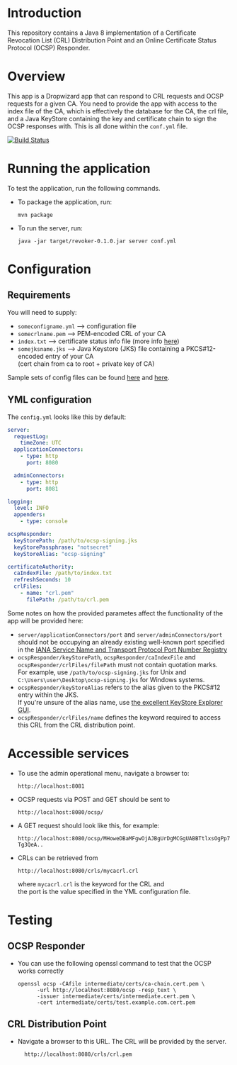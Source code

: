 # Introduction
This repository contains a Java 8 implementation of a Certificate Revocation List (CRL) Distribution Point and an Online
Certificate Status Protocol (OCSP) Responder.

# Overview
This app is a Dropwizard app that can respond to CRL requests and OCSP requests for a given CA. You need to provide the app
with access to the index file of the CA, which is effectively the database for the CA, the crl file, and a Java KeyStore
containing the key and certificate chain to sign the OCSP responses with. This is all done within the `conf.yml` file.

[![Build Status](https://travis-ci.org/wdawson/revoker.svg?branch=master)](https://travis-ci.org/wdawson/revoker)

# Running the application

To test the application, run the following commands.

- To package the application, run:

  ```
  mvn package
  ```

- To run the server, run:

  ```
  java -jar target/revoker-0.1.0.jar server conf.yml
  ```

# Configuration

## Requirements

You will need to supply:
- `someconfigname.yml` --> configuration file 
- `somecrlname.pem` --> PEM-encoded CRL of your CA 
- `index.txt` --> certificate status info file (more info [here](./README_indextxt.MD))
- `somejksname.jks` --> Java Keystore (JKS) file containing a PKCS#12-encoded entry of your CA <br>(cert chain from ca to root + private key of CA)

Sample sets of config files can be found [here](./src/test/resources) and [here](./src/test/resources/customized_example").

## YML configuration
The `config.yml` looks like this by default:
```yml
server:
  requestLog:
    timeZone: UTC
  applicationConnectors:
    - type: http
      port: 8080

  adminConnectors:
    - type: http
      port: 8081

logging:
  level: INFO
  appenders:
    - type: console

ocspResponder:
  keyStorePath: /path/to/ocsp-signing.jks
  keyStorePassphrase: "notsecret"
  keyStoreAlias: "ocsp-signing"

certificateAuthority:
  caIndexFile: /path/to/index.txt
  refreshSeconds: 10
  crlFiles:
    - name: "crl.pem"
      filePath: /path/to/crl.pem
```

Some notes on how the provided parametes affect the functionality of the app will be provided here:
- `server/applicationConnectors/port` and `server/adminConnectors/port` should not be occupying an already existing well-known port specified in the [IANA Service Name and Transport Protocol Port Number Registry](https://www.iana.org/assignments/service-names-port-numbers/service-names-port-numbers.xhtml)
- `ocspResponder/keyStorePath`, `ocspResponder/caIndexFile` and `ocspResponder/crlFiles/filePath` must not contain quotation marks. <br> For example, use ``/path/to/ocsp-signing.jks`` for Unix and ``C:\Users\user\Desktop\ocsp-signing.jks`` for Windows systems.
- `ocspResponder/keyStoreAlias` refers to the alias given to the PKCS#12 entry within the JKS. <br>If you're unsure of the alias name, use [the excellent KeyStore Explorer GUI](https://keystore-explorer.org/).
- `ocspResponder/crlFiles/name` defines the keyword required to access this CRL from the CRL distribution point.

# Accessible services

  - To use the admin operational menu, navigate a browser to:

    ```
    http://localhost:8081
    ```

  - OCSP requests via POST and GET should be sent to 

    ```
    http://localhost:8080/ocsp/
    ```

  - A GET request should look like this, for example:
    ```
    http://localhost:8080/ocsp/MHoweDBaMFgwOjAJBgUrDgMCGgUABBTtlxsOgPp7xrvBIDM8XHhNB3xIZAQUhmVCR0xqIhwWe8LUHryoqMZ01HwCAQGgGjAYMBYGCSsGAQUFBzABAgEB_wQGAX5ODdB4ohowGDAWBgkrBgEFBQcwAQIBAf8EBgF-Tg3QeA..
    ```

  - CRLs can be retrieved from 
    ```
    http://localhost:8080/crls/mycacrl.crl
    ```
    where ``mycacrl.crl`` is the keyword for the CRL and <br>
    the port is the value specified in the YML configuration file.


# Testing

## OCSP Responder
- You can use the following openssl command to test that the OCSP works correctly

  ```
  openssl ocsp -CAfile intermediate/certs/ca-chain.cert.pem \
        -url http://localhost:8080/ocsp -resp_text \
        -issuer intermediate/certs/intermediate.cert.pem \
        -cert intermediate/certs/test.example.com.cert.pem
  ```

## CRL Distribution Point

- Navigate a browser to this URL. The CRL will be provided by the server.

  ```
    http://localhost:8080/crls/crl.pem
  ```
